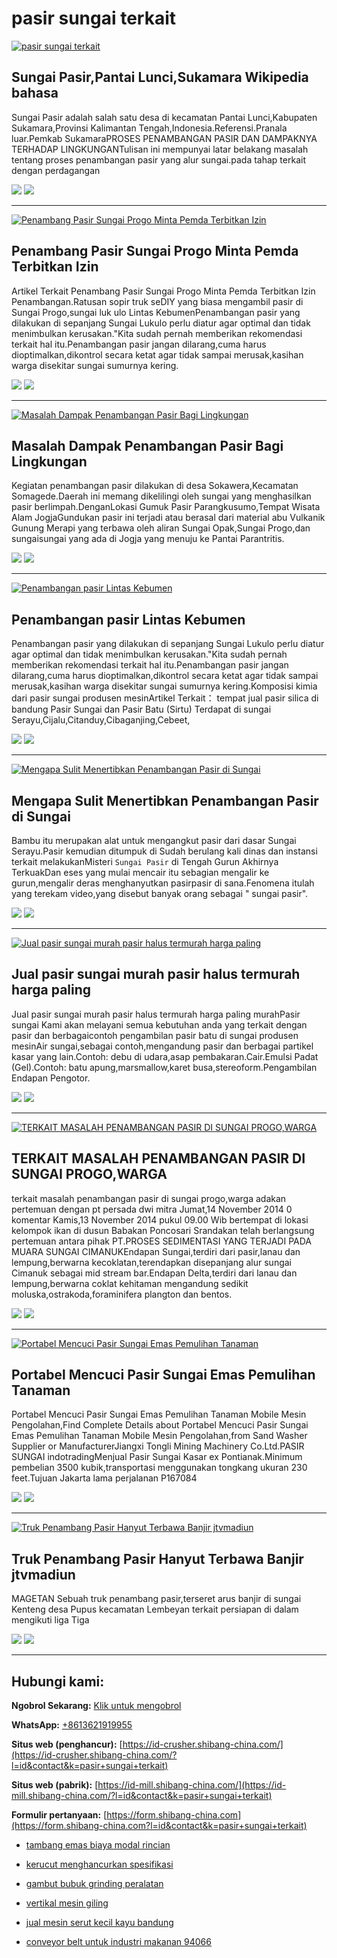 # pasir sungai terkait

<a href="https://swt.shibang-china.com/?l=id&img&k=pasir+sungai+terkait" target="_blank">![pasir sungai terkait](http://static.shibang-china.com/all-800x300/1049.jpg)</a>

## Sungai Pasir,Pantai Lunci,Sukamara Wikipedia bahasa
Sungai Pasir adalah salah satu desa di kecamatan Pantai Lunci,Kabupaten Sukamara,Provinsi Kalimantan Tengah,Indonesia.Referensi.Pranala luar.Pemkab SukamaraPROSES PENAMBANGAN PASIR DAN DAMPAKNYA TERHADAP LINGKUNGANTulisan ini mempunyai latar belakang masalah tentang proses penambangan pasir yang alur sungai.pada tahap terkait dengan perdagangan


<a href="https://whatsapp.shibangsoft.com/WhatsApp.php" target="_blank" title="WhatsApp">![](http://static.shibang-china.com/icon/whatsapp.png)</a> <a href="https://swt.shibang-china.com/?l=id&icon&k=pasir+sungai+terkait" target="_blank">![](http://static.shibang-china.com/icon/chat-id.png)</a>

---

<a href="https://swt.shibang-china.com/?l=id&img&k=pasir+sungai+terkait" target="_blank">![Penambang Pasir Sungai Progo Minta Pemda Terbitkan Izin](http://static.shibang-china.com/all-800x300/1278.jpg)</a>

## Penambang Pasir Sungai Progo Minta Pemda Terbitkan Izin
Artikel Terkait Penambang Pasir Sungai Progo Minta Pemda Terbitkan Izin Penambangan.Ratusan sopir truk seDIY yang biasa mengambil pasir di Sungai Progo,sungai luk ulo Lintas KebumenPenambangan pasir yang dilakukan di sepanjang Sungai Lukulo perlu diatur agar optimal dan tidak menimbulkan kerusakan."Kita sudah pernah memberikan rekomendasi terkait hal itu.Penambangan pasir jangan dilarang,cuma harus dioptimalkan,dikontrol secara ketat agar tidak sampai merusak,kasihan warga disekitar sungai sumurnya kering.


<a href="https://whatsapp.shibangsoft.com/WhatsApp.php" target="_blank" title="WhatsApp">![](http://static.shibang-china.com/icon/whatsapp.png)</a> <a href="https://swt.shibang-china.com/?l=id&icon&k=pasir+sungai+terkait" target="_blank">![](http://static.shibang-china.com/icon/chat-id.png)</a>

---

<a href="https://swt.shibang-china.com/?l=id&img&k=pasir+sungai+terkait" target="_blank">![Masalah Dampak Penambangan Pasir Bagi Lingkungan](http://static.shibang-china.com/all-800x300/1314.jpg)</a>

## Masalah Dampak Penambangan Pasir Bagi Lingkungan
Kegiatan penambangan pasir dilakukan di desa Sokawera,Kecamatan Somagede.Daerah ini memang dikelilingi oleh sungai yang menghasilkan pasir berlimpah.DenganLokasi Gumuk Pasir Parangkusumo,Tempat Wisata Alam JogjaGundukan pasir ini terjadi atau berasal dari material abu Vulkanik Gunung Merapi yang terbawa oleh aliran Sungai Opak,Sungai Progo,dan sungaisungai yang ada di Jogja yang menuju ke Pantai Parantritis.


<a href="https://whatsapp.shibangsoft.com/WhatsApp.php" target="_blank" title="WhatsApp">![](http://static.shibang-china.com/icon/whatsapp.png)</a> <a href="https://swt.shibang-china.com/?l=id&icon&k=pasir+sungai+terkait" target="_blank">![](http://static.shibang-china.com/icon/chat-id.png)</a>

---

<a href="https://swt.shibang-china.com/?l=id&img&k=pasir+sungai+terkait" target="_blank">![Penambangan pasir Lintas Kebumen](http://static.shibang-china.com/all-800x300/432.jpg)</a>

## Penambangan pasir Lintas Kebumen
Penambangan pasir yang dilakukan di sepanjang Sungai Lukulo perlu diatur agar optimal dan tidak menimbulkan kerusakan."Kita sudah pernah memberikan rekomendasi terkait hal itu.Penambangan pasir jangan dilarang,cuma harus dioptimalkan,dikontrol secara ketat agar tidak sampai merusak,kasihan warga disekitar sungai sumurnya kering.Komposisi kimia dari pasir sungai produsen mesinArtikel Terkait： tempat jual pasir silica di bandung Pasir Sungai dan Pasir Batu (Sirtu) Terdapat di sungai Serayu,Cijalu,Citanduy,Cibaganjing,Cebeet,


<a href="https://whatsapp.shibangsoft.com/WhatsApp.php" target="_blank" title="WhatsApp">![](http://static.shibang-china.com/icon/whatsapp.png)</a> <a href="https://swt.shibang-china.com/?l=id&icon&k=pasir+sungai+terkait" target="_blank">![](http://static.shibang-china.com/icon/chat-id.png)</a>

---

<a href="https://swt.shibang-china.com/?l=id&img&k=pasir+sungai+terkait" target="_blank">![Mengapa Sulit Menertibkan Penambangan Pasir di Sungai](http://static.shibang-china.com/all-800x300/977.jpg)</a>

## Mengapa Sulit Menertibkan Penambangan Pasir di Sungai
Bambu itu merupakan alat untuk mengangkut pasir dari dasar Sungai Serayu.Pasir kemudian ditumpuk di Sudah berulang kali dinas dan instansi terkait melakukanMisteri `Sungai Pasir` di Tengah Gurun Akhirnya TerkuakDan eses yang mulai mencair itu sebagian mengalir ke gurun,mengalir deras menghanyutkan pasirpasir di sana.Fenomena itulah yang terekam video,yang disebut banyak orang sebagai " sungai pasir".


<a href="https://whatsapp.shibangsoft.com/WhatsApp.php" target="_blank" title="WhatsApp">![](http://static.shibang-china.com/icon/whatsapp.png)</a> <a href="https://swt.shibang-china.com/?l=id&icon&k=pasir+sungai+terkait" target="_blank">![](http://static.shibang-china.com/icon/chat-id.png)</a>

---

<a href="https://swt.shibang-china.com/?l=id&img&k=pasir+sungai+terkait" target="_blank">![Jual pasir sungai murah pasir halus termurah harga paling](http://static.shibang-china.com/all-800x300/1237.jpg)</a>

## Jual pasir sungai murah pasir halus termurah harga paling
Jual pasir sungai murah pasir halus termurah harga paling murahPasir sungai Kami akan melayani semua kebutuhan anda yang terkait dengan pasir dan berbagaicontoh pengambilan pasir batu di sungai produsen mesinAir sungai,sebagai contoh,mengandung pasir dan berbagai partikel kasar yang lain.Contoh: debu di udara,asap pembakaran.Cair.Emulsi Padat (Gel).Contoh: batu apung,marsmallow,karet busa,stereoform.Pengambilan Endapan Pengotor.


<a href="https://whatsapp.shibangsoft.com/WhatsApp.php" target="_blank" title="WhatsApp">![](http://static.shibang-china.com/icon/whatsapp.png)</a> <a href="https://swt.shibang-china.com/?l=id&icon&k=pasir+sungai+terkait" target="_blank">![](http://static.shibang-china.com/icon/chat-id.png)</a>

---

<a href="https://swt.shibang-china.com/?l=id&img&k=pasir+sungai+terkait" target="_blank">![TERKAIT MASALAH PENAMBANGAN PASIR DI SUNGAI PROGO,WARGA](http://static.shibang-china.com/all-800x300/318.jpg)</a>

## TERKAIT MASALAH PENAMBANGAN PASIR DI SUNGAI PROGO,WARGA
terkait masalah penambangan pasir di sungai progo,warga adakan pertemuan dengan pt persada dwi mitra Jumat,14 November 2014 0 komentar Kamis,13 November 2014 pukul 09.00 Wib bertempat di lokasi kelompok ikan di dusun Babakan Poncosari Srandakan telah berlangsung pertemuan antara pihak PT.PROSES SEDIMENTASI YANG TERJADI PADA MUARA SUNGAI CIMANUKEndapan Sungai,terdiri dari pasir,lanau dan lempung,berwarna kecoklatan,terendapkan disepanjang alur sungai Cimanuk sebagai mid stream bar.Endapan Delta,terdiri dari lanau dan lempung,berwarna coklat kehitaman mengandung sedikit moluska,ostrakoda,foraminifera plangton dan bentos.


<a href="https://whatsapp.shibangsoft.com/WhatsApp.php" target="_blank" title="WhatsApp">![](http://static.shibang-china.com/icon/whatsapp.png)</a> <a href="https://swt.shibang-china.com/?l=id&icon&k=pasir+sungai+terkait" target="_blank">![](http://static.shibang-china.com/icon/chat-id.png)</a>

---

<a href="https://swt.shibang-china.com/?l=id&img&k=pasir+sungai+terkait" target="_blank">![Portabel Mencuci Pasir Sungai Emas Pemulihan Tanaman](http://static.shibang-china.com/all-800x300/1102.jpg)</a>

## Portabel Mencuci Pasir Sungai Emas Pemulihan Tanaman
Portabel Mencuci Pasir Sungai Emas Pemulihan Tanaman Mobile Mesin Pengolahan,Find Complete Details about Portabel Mencuci Pasir Sungai Emas Pemulihan Tanaman Mobile Mesin Pengolahan,from Sand Washer Supplier or ManufacturerJiangxi Tongli Mining Machinery Co.Ltd.PASIR SUNGAI indotradingMenjual Pasir Sungai Kasar ex Pontianak.Minimum pembelian 3500 kubik,transportasi menggunakan tongkang ukuran 230 feet.Tujuan Jakarta lama perjalanan P167084


<a href="https://whatsapp.shibangsoft.com/WhatsApp.php" target="_blank" title="WhatsApp">![](http://static.shibang-china.com/icon/whatsapp.png)</a> <a href="https://swt.shibang-china.com/?l=id&icon&k=pasir+sungai+terkait" target="_blank">![](http://static.shibang-china.com/icon/chat-id.png)</a>

---

<a href="https://swt.shibang-china.com/?l=id&img&k=pasir+sungai+terkait" target="_blank">![Truk Penambang Pasir Hanyut Terbawa Banjir jtvmadiun](http://static.shibang-china.com/all-800x300/314.jpg)</a>

## Truk Penambang Pasir Hanyut Terbawa Banjir jtvmadiun
MAGETAN Sebuah truk penambang pasir,terseret arus banjir di sungai Kenteng desa Pupus kecamatan Lembeyan terkait persiapan di dalam mengikuti liga Tiga

<a href="https://whatsapp.shibangsoft.com/WhatsApp.php" target="_blank" title="WhatsApp">![](http://static.shibang-china.com/icon/whatsapp.png)</a> <a href="https://swt.shibang-china.com/?l=id&icon&k=pasir+sungai+terkait" target="_blank">![](http://static.shibang-china.com/icon/chat-id.png)</a>

---
## Hubungi kami:

**Ngobrol Sekarang:** [Klik untuk mengobrol](https://swt.shibang-china.com?l=id&contact&k=pasir+sungai+terkait)

**WhatsApp:**  [+8613621919955](https://whatsapp.shibangsoft.com/WhatsApp.php)

**Situs web (penghancur):** [https://id-crusher.shibang-china.com/](https://id-crusher.shibang-china.com/?l=id&contact&k=pasir+sungai+terkait)

**Situs web (pabrik):** [https://id-mill.shibang-china.com/](https://id-mill.shibang-china.com/?l=id&contact&k=pasir+sungai+terkait)

**Formulir pertanyaan:** [https://form.shibang-china.com](https://form.shibang-china.com?l=id&contact&k=pasir+sungai+terkait)

* [tambang emas biaya modal rincian](../39/tambang%20emas%20biaya%20modal%20rincian.md)

* [kerucut menghancurkan spesifikasi](../40/kerucut%20menghancurkan%20spesifikasi.md)

* [gambut bubuk grinding peralatan](../35/gambut%20bubuk%20grinding%20peralatan.md)

* [vertikal mesin giling](../31/vertikal%20mesin%20giling.md)

* [jual mesin serut kecil kayu bandung](../38/jual%20mesin%20serut%20kecil%20kayu%20bandung.md)

* [conveyor belt untuk industri makanan 94066](../38/conveyor%20belt%20untuk%20industri%20makanan%2094066.md)